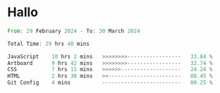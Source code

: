 # Hallo
<!--START_SECTION:waka-->

```rust
From: 29 February 2024 - To: 30 March 2024

Total Time: 29 hrs 40 mins

JavaScript    10 hrs 2 mins   >>>>>>>>-----------------   33.84 %
Artboard      9 hrs 42 mins   >>>>>>>>-----------------   32.74 %
CSS           7 hrs 11 mins   >>>>>>-------------------   24.24 %
HTML          2 hrs 30 mins   >>-----------------------   08.45 %
Git Config    4 mins          -------------------------   00.25 %
```

<!--END_SECTION:waka-->

